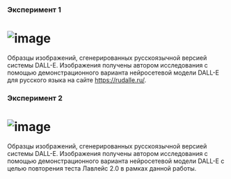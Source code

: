 ### Эксперимент 1
# ![image](https://user-images.githubusercontent.com/70071046/212549888-6cca3634-b7bf-4e69-a45b-1ce1086e6233.png)
Образцы изображений, сгенерированных русскоязычной версией системы DALL-E. Изображения получены автором исследования с помощью демонстрационного варианта нейросетевой модели DALL-E для русского языка на сайте https://rudalle.ru/.
### Эксперимент 2
# ![image](https://user-images.githubusercontent.com/70071046/212549988-238b9fd0-38bb-4102-abba-b700c55d2258.png)
Образцы изображений, сгенерированных русскоязычной версией системы DALL-E. Изображения получены автором исследования с помощью демонстрационного варианта нейросетевой модели DALL-E с целью повторения теста Лавлейс 2.0 в рамках данной работы.
